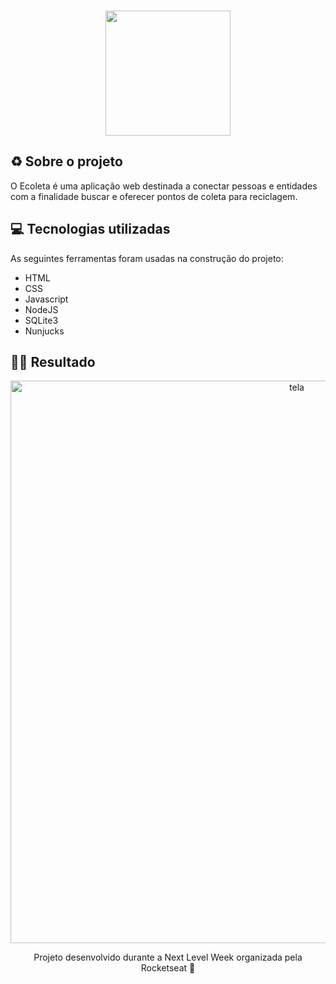 <h3 align="center">
    <img width="200px" src="https://raw.githubusercontent.com/rafaoliveir/eco/ff9d727c4728e1533672674796f4f767eddcab96/public/imagens/logo.svg?token=ANC5AZKI7WUARXYZ7MGIHFK66POPI">
   

## ♻️ Sobre o projeto
O Ecoleta é uma aplicação web destinada a conectar pessoas e entidades com a finalidade buscar e oferecer pontos de coleta para reciclagem. 



## 💻 Tecnologias utilizadas
As seguintes ferramentas foram usadas na construção do projeto:
- HTML
- CSS
- Javascript
- NodeJS
- SQLite3
- Nunjucks

## ✌🏻 Resultado
<p align="center">
<img alt="tela"  width="900px" src="https://raw.githubusercontent.com/rafaoliveir/eco/master/public/imagens/img.png?token=ANC5AZPUVHBEGWOY5LCBUV266PKKG"></p>

<p align="center">Projeto desenvolvido durante a Next Level Week organizada pela Rocketseat 🚀</p>
